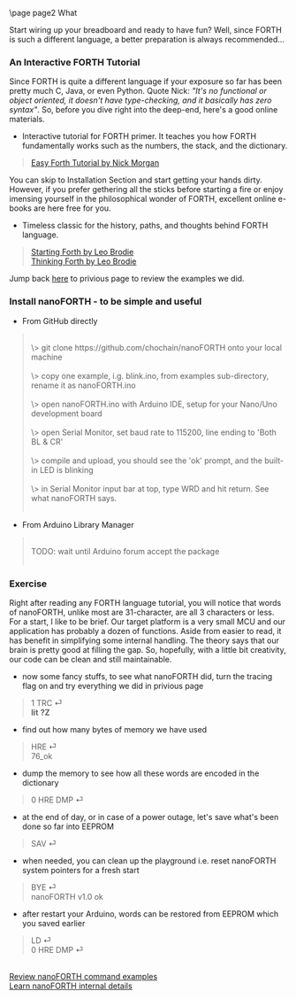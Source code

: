 \page page2 What

Start wiring up your breadboard and ready to have fun? Well, since FORTH is such a different language, a better preparation is always recommended...

### An Interactive FORTH Tutorial
Since FORTH is quite a different language if your exposure so far has been pretty much C, Java, or even Python. Quote Nick: <em>"It's no functional or object oriented, it doesn't have type-checking, and it basically has zero syntax"</em>. So, before you dive right into the deep-end, here's a good online materials.
* Interactive tutorial for FORTH primer. It teaches you how FORTH fundamentally works such as the numbers, the stack, and the dictionary.
> <a href="https://skilldrick.github.io/easyforth/#introduction" target="_blank">Easy Forth Tutorial by Nick Morgan</a>

You can skip to Installation Section and start getting your hands dirty. However, if you prefer gethering all the sticks before starting a fire or enjoy imensing yourself in the philosophical wonder of FORTH, excellent online e-books are here free for you.
* Timeless classic for the history, paths, and thoughts behind FORTH language.
> <a href="http://home.iae.nl/users/mhx/sf.html" target="_blank">Starting Forth by Leo Brodie</a><br/>
> <a href="http://thinking-forth.sourceforge.net" target="_blank">Thinking Forth by Leo Brodie</a>

Jump back <a href="page1.html">here</a> to privious page to review the examples we did.

### Install nanoFORTH - to be simple and useful

* From GitHub directly
> <br/>
> \> git clone https://github.com/chochain/nanoFORTH onto your local machine<br/><br/>
> \> copy one example, i.g. blink.ino, from examples sub-directory, rename it as nanoFORTH.ino<br/><br/>
> \> open nanoFORTH.ino with Arduino IDE, setup for your Nano/Uno development board<br/><br/>
> \> open Serial Monitor, set baud rate to 115200, line ending to 'Both BL & CR'<br/><br/>
> \> compile and upload, you should see the 'ok' prompt, and the built-in LED is blinking<br/><br/>
> \> in Serial Monitor input bar at top, type WRD and hit return. See what nanoFORTH says.<br/><br/>

* From Arduino Library Manager
> <br/>
> TODO: wait until Arduino forum accept the package<br/><br/>

### Exercise

Right after reading any FORTH language tutorial, you will notice that words of nanoFORTH, unlike most are 31-character, are all 3 characters or less. For a start, I like to be brief. Our target platform is a very small MCU and our application has probably a dozen of functions. Aside from easier to read, it has benefit in simplifying some internal handling. The theory says that our brain is pretty good at filling the gap. So, hopefully, with a little bit creativity, our code can be clean and still maintainable.

* now some fancy stuffs, to see what nanoFORTH did, turn the tracing flag on and try everything we did in privious page
> 1 TRC ⏎<br/>
> **lit** **?Z**

* find out how many bytes of memory we have used
> HRE ⏎<br/>
> 76_ok

* dump the memory to see how all these words are encoded in the dictionary
> 0 HRE DMP ⏎

* at the end of day, or in case of a power outage, let's save what's been done so far into EEPROM
> SAV ⏎

* when needed, you can clean up the playground i.e. reset nanoFORTH system pointers for a fresh start
> BYE ⏎<br/>
> nanoFORTH v1.0 ok

* after restart your Arduino, words can be restored from EEPROM which you saved earlier
> LD ⏎<br/>
> 0 HRE DMP ⏎

<br/>
<a href="page1.html">Review nanoFORTH command examples</a><br/>
<a href="page3.html">Learn nanoFORTH internal details</a>



